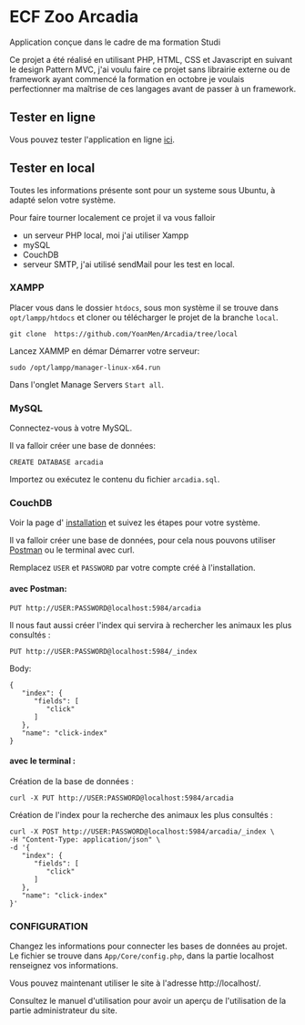# ECF Zoo Arcadia

Application conçue dans le cadre de ma formation Studi

Ce projet a été réalisé en utilisant PHP, HTML, CSS et Javascript en suivant le design Pattern MVC, j'ai voulu faire ce projet sans librairie externe ou de framework ayant commencé la formation en octobre je voulais perfectionner ma maîtrise de ces langages avant de passer à un framework.

## Tester en ligne

Vous pouvez tester l'application en ligne [ici](https://yoanmen.alwaysdata.net).

## Tester en local

Toutes les informations présente sont pour un systeme sous Ubuntu, à adapté selon votre système.

Pour faire tourner localement ce projet il va vous falloir

- un serveur PHP local, moi j'ai utiliser Xampp
- mySQL
- CouchDB
- serveur SMTP, j'ai utilisé sendMail pour les test en local.

### XAMPP

Placer vous dans le dossier `htdocs`, sous mon système il se trouve dans `opt/lampp/htdocs` et cloner ou télécharger le projet de la branche `local`.

    git clone  https://github.com/YoanMen/Arcadia/tree/local


Lancez XAMMP en démar
Démarrer votre serveur:

    sudo /opt/lampp/manager-linux-x64.run

Dans l'onglet Manage Servers `Start all`.

### MySQL

Connectez-vous à votre MySQL.

Il va falloir créer une base de données:

    CREATE DATABASE arcadia

Importez ou exécutez le contenu du fichier `arcadia.sql`.

### CouchDB

Voir la page d'
[installation](https://docs.couchdb.org/en/stable/install/index.html) et suivez les étapes pour votre système.

Il va falloir créer une base de données, pour cela nous pouvons utiliser 
[Postman](https://www.postman.com/downloads/) ou le terminal avec curl.

Remplacez `USER` et `PASSWORD` par votre compte créé à l'installation.


#### avec Postman:


    PUT http://USER:PASSWORD@localhost:5984/arcadia

Il nous faut aussi créer l'index qui servira à rechercher les animaux les plus consultés :

    PUT http://USER:PASSWORD@localhost:5984/_index

Body:

```
{
   "index": {
      "fields": [
         "click"
      ]
   },
   "name": "click-index"
}
```

#### avec le terminal :

Création de la base de données :
```
curl -X PUT http://USER:PASSWORD@localhost:5984/arcadia
```

Création de l'index pour la recherche des animaux les plus consultés :

```
curl -X POST http://USER:PASSWORD@localhost:5984/arcadia/_index \
-H "Content-Type: application/json" \
-d '{
   "index": {
      "fields": [
         "click"
      ]
   },
   "name": "click-index"
}'
```

### CONFIGURATION 

Changez les informations pour connecter les bases de données au projet. Le fichier se trouve dans `App/Core/config.php`, dans la partie localhost renseignez vos informations.

Vous pouvez maintenant utiliser le site à l'adresse http://localhost/.


Consultez le manuel d'utilisation pour avoir un aperçu de l'utilisation de la partie administrateur du site.

